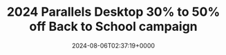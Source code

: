 ---
title: "2024 Parallels Desktop 30% to 50% off Back to School campaign"
description: "We know that you have the needs to run Windows on Mac, and Parallels Desktop is definitely the best choice. "
image: "images/post/2024/08/image-3.png"
date: "2024-08-06T02:37:19+0000"
categories: ["Deals"]
tags: ["Back to School", "campaign", "MacOS", "Parallels Desktop", "virtual machine"]
type: "regular" # available types: [featured/regular]
draft: false
sitemapExclude: false
---